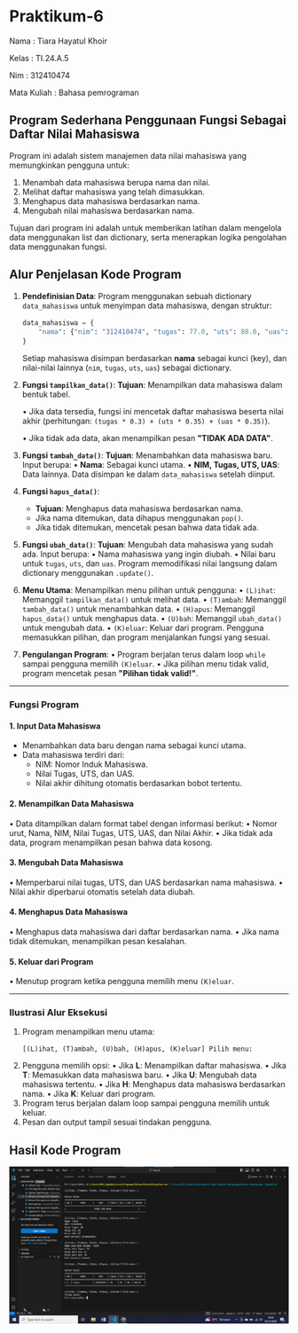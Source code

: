 # Praktikum-6

Nama : Tiara Hayatul Khoir

Kelas : TI.24.A.5

Nim : 312410474

Mata Kuliah : Bahasa pemrograman

## Program Sederhana Penggunaan Fungsi Sebagai Daftar Nilai Mahasiswa

Program ini adalah sistem manajemen data nilai mahasiswa yang memungkinkan pengguna untuk:
1. Menambah data mahasiswa berupa nama dan nilai.
2. Melihat daftar mahasiswa yang telah dimasukkan.
3. Menghapus data mahasiswa berdasarkan nama.
4. Mengubah nilai mahasiswa berdasarkan nama.

Tujuan dari program ini adalah untuk memberikan latihan dalam mengelola data menggunakan list dan dictionary, serta menerapkan logika pengolahan data menggunakan fungsi.

## Alur Penjelasan Kode Program

1. **Pendefinisian Data**:
Program menggunakan sebuah dictionary `data_mahasiswa` untuk menyimpan data mahasiswa, dengan struktur:
     ```python
     data_mahasiswa = {
         "nama": {"nim": "312410474", "tugas": 77.0, "uts": 88.0, "uas": 99.0}
     }
     ```
     Setiap mahasiswa disimpan berdasarkan **nama** sebagai kunci (key), dan nilai-nilai lainnya (`nim`, `tugas`, `uts`, `uas`) sebagai dictionary.

2. **Fungsi `tampilkan_data()`**:
   **Tujuan**: Menampilkan data mahasiswa dalam bentuk tabel.
   
   •	Jika data tersedia, fungsi ini mencetak daftar mahasiswa beserta nilai akhir (perhitungan: `(tugas * 0.3) + (uts * 0.35) + (uas * 0.35)`).
   
   •	Jika tidak ada data, akan menampilkan pesan **"TIDAK ADA DATA"**.

4. **Fungsi `tambah_data()`**:
   **Tujuan**: Menambahkan data mahasiswa baru.
   Input berupa:
   •	**Nama**: Sebagai kunci utama.
   •	**NIM, Tugas, UTS, UAS**: Data lainnya.
   Data disimpan ke dalam `data_mahasiswa` setelah diinput.

6. **Fungsi `hapus_data()`**:
   - **Tujuan**: Menghapus data mahasiswa berdasarkan nama.
   - Jika nama ditemukan, data dihapus menggunakan `pop()`.
   - Jika tidak ditemukan, mencetak pesan bahwa data tidak ada.

7. **Fungsi `ubah_data()`**:
   **Tujuan**: Mengubah data mahasiswa yang sudah ada.
   Input berupa:
   •	Nama mahasiswa yang ingin diubah.
   •	Nilai baru untuk `tugas`, `uts`, dan `uas`.
   Program memodifikasi nilai langsung dalam dictionary menggunakan `.update()`.

9. **Menu Utama**:
   Menampilkan menu pilihan untuk pengguna:
   •	`(L)ihat`: Memanggil `tampilkan_data()` untuk melihat data.
   •	`(T)ambah`: Memanggil `tambah_data()` untuk menambahkan data.
   •	`(H)apus`: Memanggil `hapus_data()` untuk menghapus data.
   •	`(U)bah`: Memanggil `ubah_data()` untuk mengubah data.
   •	`(K)eluar`: Keluar dari program.
   Pengguna memasukkan pilihan, dan program menjalankan fungsi yang sesuai.

10. **Pengulangan Program**:
•	Program berjalan terus dalam loop `while` sampai pengguna memilih `(K)eluar`.
•	Jika pilihan menu tidak valid, program mencetak pesan **"Pilihan tidak valid!"**.

---

### **Fungsi Program**

#### **1. Input Data Mahasiswa**
- Menambahkan data baru dengan nama sebagai kunci utama.
- Data mahasiswa terdiri dari:
  - NIM: Nomor Induk Mahasiswa.
  - Nilai Tugas, UTS, dan UAS.
  - Nilai akhir dihitung otomatis berdasarkan bobot tertentu.

#### **2. Menampilkan Data Mahasiswa**
•	Data ditampilkan dalam format tabel dengan informasi berikut:
•	Nomor urut, Nama, NIM, Nilai Tugas, UTS, UAS, dan Nilai Akhir.
•	Jika tidak ada data, program menampilkan pesan bahwa data kosong.

#### **3. Mengubah Data Mahasiswa**
•	Memperbarui nilai tugas, UTS, dan UAS berdasarkan nama mahasiswa.
•	Nilai akhir diperbarui otomatis setelah data diubah.

#### **4. Menghapus Data Mahasiswa**
•	Menghapus data mahasiswa dari daftar berdasarkan nama.
•	Jika nama tidak ditemukan, menampilkan pesan kesalahan.

#### **5. Keluar dari Program**
•	Menutup program ketika pengguna memilih menu `(K)eluar`.

---

### **Ilustrasi Alur Eksekusi**

1. Program menampilkan menu utama:
   ```
   [(L)ihat, (T)ambah, (U)bah, (H)apus, (K)eluar] Pilih menu:
   ```
2. Pengguna memilih opsi:
   •	Jika **L**: Menampilkan daftar mahasiswa.
   •	Jika **T**: Memasukkan data mahasiswa baru.
   •	Jika **U**: Mengubah data mahasiswa tertentu.
   •	Jika **H**: Menghapus data mahasiswa berdasarkan nama.
   •	Jika **K**: Keluar dari program.
3. Program terus berjalan dalam loop sampai pengguna memilih untuk keluar.
4. Pesan dan output tampil sesuai tindakan pengguna.

## Hasil Kode Program
![Praktikum-6](https://github.com/tir890/Praktikum-6/blob/038bd28f0169a090070056026cadae10e98e4d68/Screenshot%202024-12-03%20104427.png)
